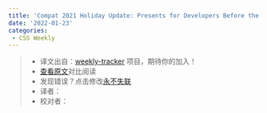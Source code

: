 ```yaml
---
title: 'Compat 2021 Holiday Update: Presents for Developers Before the End of the Year'
date: '2022-01-23'
categories:
 - CSS Weekly
---
```

> * 译文出自：[weekly-tracker](https://github.com/FEDarling/weekly-tracker) 项目，期待你的加入！
> * [查看原文](https://web.dev/compat2021-holiday-update/?utm_source=CSS-Weekly&utm_campaign=Issue-486&utm_medium=web)对比阅读
> * 发现错误？点击修改[永不失联](https://github.com/FEDarling/weekly-tracker/blob/main/weeklys/css_weekly/486/compat_2021_holiday_update.md)
> * 译者：
> * 校对者：